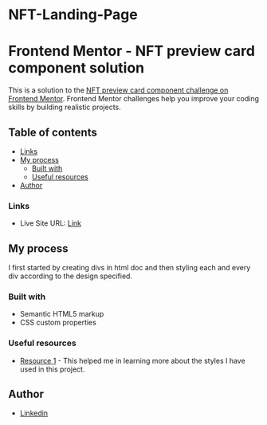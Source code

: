 # NFT-Landing-Page

# Frontend Mentor - NFT preview card component solution

This is a solution to the [NFT preview card component challenge on Frontend Mentor](https://www.frontendmentor.io/challenges/nft-preview-card-component-SbdUL_w0U). Frontend Mentor challenges help you improve your coding skills by building realistic projects. 

## Table of contents

- [Links](#links)
- [My process](#my-process)
  - [Built with](#built-with)
  - [Useful resources](#useful-resources)
- [Author](#author)



### Links

- Live Site URL: [Link](https://alabasterrig.github.io/NFT-Landing-Page/)

## My process

I first started by creating divs in html doc and then styling each and every div according to the design specified.

### Built with

- Semantic HTML5 markup
- CSS custom properties

### Useful resources

- [Resource 1](https://developer.mozilla.org/en-US/) - This helped me in learning more about the styles I have used in this project.

## Author

- [Linkedin](https://www.linkedin.com/in/utkrist-jaiswal/)
